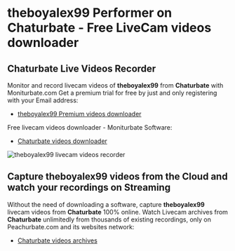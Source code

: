 # theboyalex99 Performer on Chaturbate - Free LiveCam videos downloader

## Chaturbate Live Videos Recorder

Monitor and record livecam videos of **theboyalex99** from **Chaturbate** with Moniturbate.com
Get a premium trial for free by just and only registering with your Email address:
* [theboyalex99 Premium videos downloader](https://moniturbate.com/request-demo-licence-key.html)

Free livecam videos downloader - Moniturbate Software:
* [Chaturbate videos downloader](https://moniturbate.com/moniturbate-download-software.html)

![theboyalex99 livecam videos recorder](https://peachurnet.com/templates/moniturbate-software.png)


## Capture theboyalex99 videos from the Cloud and watch your recordings on Streaming

Without the need of downloading a software, capture **theboyalex99** livecam videos from **Chaturbate** 100% online.
Watch Livecam archives from **Chaturbate** unlimitedly from thousands of existing recordings, only on Peachurbate.com and its websites network:
* [Chaturbate videos archives](https://peachurnet.com/)